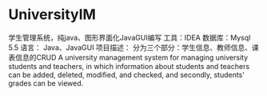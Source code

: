 # UniversityIM
学生管理系统，纯java、图形界面化JavaGUI编写
工具：IDEA
数据库：Mysql 5.5
语言：  Java、JavaGUI
项目描述：
分为三个部分：学生信息、教师信息、课表信息的CRUD
A university management system for managing university students and teachers, in which information about students and teachers can be added, deleted, modified, and checked, and secondly, students' grades can be viewed.


